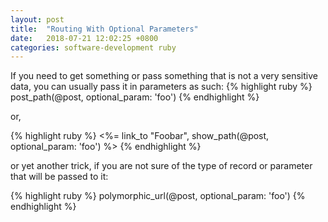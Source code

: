 ```yaml
---
layout: post
title:  "Routing With Optional Parameters"
date:   2018-07-21 12:02:25 +0800
categories: software-development ruby
---
```

If you need to get something or pass something that is not a very sensitive data, you can usually pass it in parameters as such:
{% highlight ruby %}
post_path(@post, optional_param: 'foo')
{% endhighlight %}

or,

{% highlight ruby %}
<%= link_to "Foobar", show_path(@post, optional_param: 'foo') %>
{% endhighlight %}

or yet another trick, if you are not sure of the type of record or parameter that will be passed to it:

{% highlight ruby %}
polymorphic_url(@post, optional_param: 'foo')
{% endhighlight %}